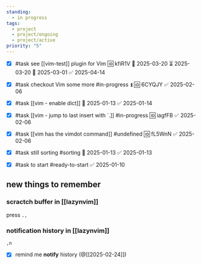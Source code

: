 ```yaml
---
standing:
  - in progress
tags:
  - project
  - project/ongoing
  - project/active
priority: "5"
---
```

- [x] #task see [[vim-test]] plugin for Vim 🆔 kfiR1V 🛫 2025-03-20 ⏳ 2025-03-20 📅 2025-03-01 ✅ 2025-04-14

- [x] #task checkout Vim some more #in-progress ⏫ 🆔 6CYQJY ✅ 2025-02-06

- [x] #task [[vim - enable dict]] 📅 2025-01-13 ✅ 2025-01-14
- [x] #task [[vim - jump to last insert with `.]] #in-progress 🆔 iagfFB ✅ 2025-02-06
- [x] #task [[vim has the vimdot command]] #undefined 🆔 fL5WnN ✅ 2025-02-06
- [x] #task still sorting #sorting 📅 2025-01-13 ✅ 2025-01-13
- [x] #task to start #ready-to-start ✅ 2025-01-10

## new things to remember

### scractch buffer in [[lazynvim]]

press `.,`

### notification history in [[lazynvim]]

`,n`

- [x] remind me  **notify** history (@[[2025-02-24]])
